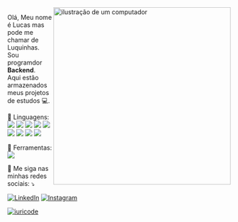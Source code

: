 
<img src="https://raw.githubusercontent.com/MicaelliMedeiros/micaellimedeiros/master/image/computer-illustration.png" alt="ilustração de um computador" min-width="400px" max-width="400px" width="400px" align="right">

<p align="left"> 
 Olá, Meu nome é Lucas mas pode me chamar de Luquinhas. Sou programdor <strong>Backend</strong>.<br>
  Aqui estão armazenados meus projetos de estudos 💻.
</p>

<p align="left">
  🦄 Linguagens:
<img src="https://img.shields.io/badge/Spring-6DB33F?style=plastic&&logo=spring&logoColor=white">
<img src="https://img.shields.io/badge/Java-ED8B00?style=plastic&logo=java&logoColor=white">
<img src="https://img.shields.io/badge/Kotlin-0095D5?&style=plastic&logo=kotlin&logoColor=white">
<img src="https://img.shields.io/badge/MySQL-00000F?style=plastic&logo=mysql&logoColor=white">
<img src="https://img.shields.io/badge/Docker-2496ED?style=plastic&logo=docker&logoColor=white">
<img src="https://img.shields.io/badge/HTML-239120?style=plastic&logo=html5&logoColor=white">
<img src="https://img.shields.io/badge/CSS-239120?&style=plastic&logo=css3&logoColor=white">
<img src="https://img.shields.io/badge/JavaScript-F7DF1E?style=plastic&logo=javascript&logoColor=black">
<img src="https://img.shields.io/badge/Angular-DD0031?style=plastic&logo=angular&logoColor=white">
</p>

<p align="left">
  💼 Ferramentas: <img src="https://img.shields.io/badge/-Intellij-333333?style=flat&logo=intellij-idea&logoColor=00000">
</p>

<p align="left">
  💌 Me siga nas minhas redes sociais: ⤵️
</p>

<p align="left">
  <a href="#" title="LinkedIn">
  <img src="https://img.shields.io/badge/-Linkedin-0e76a8?style=flat-square&logo=Linkedin&logoColor=white&link=https://www.linkedin.com/in/lucas-vin%C3%ADcius-ramos-722a921ab" alt="LinkedIn"/></a>
  <a href="#" title="Instagram">
  <img src="https://img.shields.io/badge/-Instagram-DF0174?style=flat-square&labelColor=DF0174&logo=instagram&logoColor=white&link=https://www.instagram.com/lucas_vim" alt="Instagram"/></a>
</p>

[![iuricode](https://github-readme-stats.vercel.app/api/top-langs/?username=lucasvmramos&layout=compact&theme=tokyonight)](https://github.com/anuraghazra/github-readme-stats)
